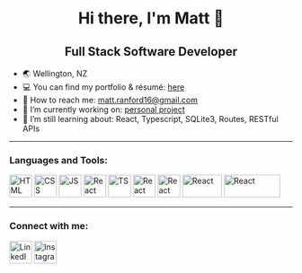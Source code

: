 <!--
**matthew-ranford/matthew-ranford** is a ✨ _special_ ✨ repository because its `README.md` (this file) appears on your GitHub profile.
-->
<h1 align="center"> Hi there, I'm Matt 👋</h1>
<h2 align="center">Full Stack Software Developer </h2> 

- 🌏 Wellington, NZ
- 💻 You can find my portfolio & résumé: <a href="https://matthew-ranford.github.io/portfolio/" target="blank">here</a>
- 📧 How to reach me: <a href="mailto:matt.ranford16@gmail.com" target="blank">matt.ranford16@gmail.com</a>
- 🔭 I’m currently working on: <a href="https://github.com/matthew-ranford/fresh-and-faded" target="blank">personal project</a>
- 🌱 I’m still learning about: React, Typescript, SQLite3, Routes, RESTful APIs

---

<h3 align="left"> Languages and Tools:</h3>
<p align="left">
<a href="https://react.dev/">
  <a href="https://www.w3schools.com/html/">
  <img src="https://cdn-icons-png.flaticon.com/512/919/919827.png" alt="HTML" width="40" height="40"></a>
<a href="https://www.w3schools.com/css/">
  <img src="https://cdn-icons-png.flaticon.com/512/919/919826.png" alt="CSS" width="40" height="40"></a>
  <a href="https://www.javascript.com/">
  <img src="https://cdn-icons-png.flaticon.com/512/5968/5968292.png" alt="JS" width="40" height="40"></a>
  <img src="https://www.svgrepo.com/show/452092/react.svg" alt="React" width="40" height="40"></a>
<a href="https://www.typescriptlang.org/">
  <img src="https://cdn-icons-png.flaticon.com/512/5968/5968381.png" alt="TS" width="40" height="40"></a>
<a href="https://git-scm.com/">
  <img src="https://upload.wikimedia.org/wikipedia/commons/thumb/3/3f/Git_icon.svg/1200px-Git_icon.svg.png" alt="React" width="40" height="40"></a>
<a href="https://nodejs.org/en">
  <img src="https://cdn-icons-png.flaticon.com/512/919/919825.png" alt="React" width="40" height="40"></a>
<a href="https://expressjs.com/">
  <img src="https://www.vectorlogo.zone/logos/expressjs/expressjs-ar21.png" alt="React" width="70" height="40"></a>
<a href="https://www.sqlite.org/index.html">
  <img src="https://static-00.iconduck.com/assets.00/sqlite-icon-2048x909-7nkrc3bm.png" alt="React" width="100" height="40">
</a>
</p>

---

<h3 align="left"> Connect with me:</h3>
<p align="left">
  <a href='https://linkedin.com/in/matthew-ranford-23b759261/' target="blank"><img src="https://cdn1.iconfinder.com/data/icons/logotypes/32/circle-linkedin-512.png" alt="LinkedIn" width="40" height="40"></a>
<a href="https://www.instagram.com/mattranny/" target="blank"><img src="https://github.com/matthew-ranford/matthew-ranford/assets/122190913/8f39cd2e-9289-4b98-aea2-a571e364f01a" alt="Instagram" width="40" height="40"></a></p>
